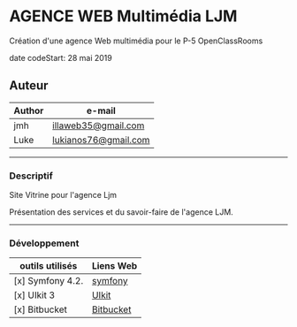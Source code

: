 # AGENCE WEB Multimédia LJM

Création d'une agence Web multimédia pour le P-5 OpenClassRooms

date codeStart: 28 mai 2019

## Auteur

 Author      | e-mail |
| -----------| ----------- |
| jmh        | illaweb35@gmail.com  |
| Luke       | lukianos76@gmail.com |

------

### Descriptif

Site Vitrine pour l'agence Ljm

Présentation des services et du savoir-faire de l'agence LJM.

------

### Développement

outils utilisés | Liens Web|
|---------------|----------|
| [x] Symfony 4.2. |[symfony](https://symfony.com)|
| [x] UIkit 3 | [UIkit](https://getuikit.com/)|
| [x] Bitbucket |[Bitbucket](https://bitbucket.org)|
